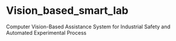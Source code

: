 # Vision_based_smart_lab
Computer Vision-Based Assistance System for Industrial Safety and Automated Experimental Process
